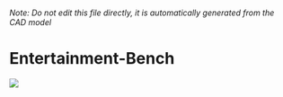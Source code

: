 ###### Note: Do not edit this file directly, it is automatically generated from the CAD model

# Entertainment-Bench

![](/project.svg)

